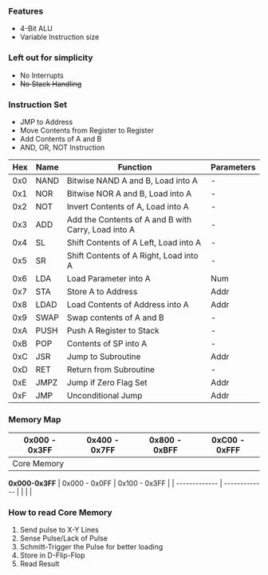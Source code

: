 ### Features
- 4-Bit ALU
- Variable Instruction size

### Left out for simplicity
- No Interrupts 
- ~~No Stack Handling~~

### Instruction Set
- JMP to Address
- Move Contents from Register to Register
- Add Contents of A and B
- AND, OR, NOT Instruction

| Hex | Name | Function                                            | Parameters |
| --- | ---- | --------------------------------------------------- | ---------- |
| 0x0 | NAND | Bitwise NAND A and B, Load into A                   | -          |
| 0x1 | NOR  | Bitwise NOR A and B, Load into A                    | -          |
| 0x2 | NOT  | Invert Contents of A, Load into A                   | -          |
| 0x3 | ADD  | Add the Contents of A and B with Carry, Load into A | -          |
| 0x4 | SL   | Shift Contents of A Left, Load into A               | -          |
| 0x5 | SR   | Shift Contents of A Right, Load into A              | -          |
| 0x6 | LDA  | Load Parameter into A                               | Num        |
| 0x7 | STA  | Store A to Address                                  | Addr       |
| 0x8 | LDAD | Load Contents of Address into A                     | Addr       |
| 0x9 | SWAP | Swap contents of A and B                            | -          |
| 0xA | PUSH | Push A Register to Stack                            | -          |
| 0xB | POP  | Contents of SP into A                               | -          |
| 0xC | JSR  | Jump to Subroutine                                  | Addr       |
| 0xD | RET  | Return from Subroutine                              | -          |
| 0xE | JMPZ | Jump if Zero Flag Set                               | Addr       |
| 0xF | JMP  | Unconditional Jump                                  | Addr       | 

### Memory Map
| 0x000 - 0x3FF | 0x400 - 0x7FF | 0x800 - 0xBFF | 0xC00 - 0xFFF |
| ------------- | ------------- | ------------- | ------------- |
| Core Memory   |               |               |               |

**0x000-0x3FF**
| 0x000 - 0x0FF | 0x100 - 0x3FF |
| ------------- | ------------- |
|               |               |

### How to read Core Memory
1. Send pulse to X-Y Lines
2. Sense Pulse/Lack of Pulse
3. Schmitt-Trigger the Pulse for better loading
4. Store in D-Flip-Flop
5. Read Result